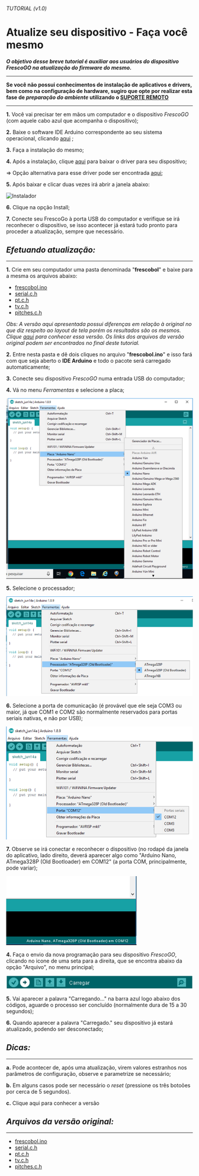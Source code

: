 ###### _TUTORIAL  (v1.0)_
# Atualize seu dispositivo - Faça você mesmo 
**_O objetivo desse breve tutorial é auxiliar aos usuários do dispositivo FrescoGO na atualização do firmware do mesmo._**

---------------------------------------------------------------------
**Se você não possui conhecimentos de instalação de aplicativos e drivers, bem como na configuração de hardware, sugiro que opte por realizar esta fase de _preparação do ambiente_ utilizando o [SUPORTE REMOTO](https://github.com/eltonrios/FrescoGO_Up/blob/master/tutoriais/atualizacao_remota.md)**

---------------------------------------------------------------------
**1.** Você vai precisar ter em mãos um computador e o dispositivo *FrescoGO* (com aquele cabo azul que acompanha o dispositivo);

**2.** Baixe o software IDE Arduino correspondente ao seu sistema operacional, clicando [aqui](https://www.arduino.cc/en/Main/Software) ;

**3.** Faça a instalação do mesmo;

**4.** Após a instalação, clique [aqui](https://drive.google.com/open?id=1VTL2lCYFa-qNSE-W7CuF0xUKozHJST1d) para baixar o driver para seu dispositivo;

=> Opção alternativa para esse driver pode ser encontrada [aqui](https://drive.google.com/open?id=1goUx56K8cNx4pufPFdrshv0VtVliTP9X);

**5.** Após baixar e clicar duas vezes irá abrir a janela abaixo:

![Instalador](http://i1.wp.com/blogdarobotica.com/wp-content/uploads/2016/05/executavel.png "Setup")

**6.** Clique na opção Install;

**7.** Conecte seu FrescoGo à porta USB do computador e verifique se irá reconhecer o dispositivo, se isso acontecer já estará tudo pronto para proceder a atualização, sempre que necessário.

<!-- Obs: http://blogdarobotica.com/instalando-driver-serial-para-arduinos-com-chip-ch340/
--> 

## *Efetuando atualização:*
---------------------------------------------------------------------
**1.** Crie em seu computador uma pasta denominada "**frescobol**" e baixe para a mesma os arquivos abaixo:
* [frescobol.ino](https://drive.google.com/open?id=1wJchZQ1AlDnXA9qXEgPH90Tx8KN4v30X)
* [serial.c.h](https://drive.google.com/open?id=1sWouCe0FiZ5FsskrS9-P2_QPE3HSfx6U)
* [pt.c.h](https://drive.google.com/open?id=1TSip-cBZblswym49Wb5n1nMdpQIh9epG)
* [tv.c.h](https://drive.google.com/open?id=1SaVrmaMnEzfm3b3zIiPjqmuVypuqsxIu)
* [pitches.c.h](https://drive.google.com/open?id=1ESJhCEBU662xrFHY27G7DBs4r17MKv8O) 

_Obs: A versão aqui apresentada possui diferenças em relação à original no que diz respeito ao layout de tela porém os resultados são os mesmos. Clique [aqui](https://github.com/eltonrios/FrescoGO_Up/blob/master/README.md) para conhecer essa versão. Os links dos arquivos da versão original podem ser encontrados no final deste tutorial._ 
 
**2.** Entre nesta pasta e dê dois cliques no arquivo "**frescobol.ino**" e isso fará com que seja aberto o **IDE Arduino** e todo o pacote será carregado automaticamente;

**3.** Conecte seu dispositivo *FrescoGO* numa entrada USB do computador;

**4.** Vá no menu _Ferramentas_ e selecione a placa;

![Seleção do arduino](images/arduino_select.png "Seleção do arduino")

**5.** Selecione o processador;

![Seleção da placa](images/placa_select.png "Seleção da placa")

**6.** Selecione a porta de comunicação (é provável que ele seja COM3 ou maior, já que COM1 e COM2 são normalmente reservados para portas seriais nativas, e não por USB);

![Seleção da porta](images/com_select.png "Seleção da porta")

**7.** Observe se irá conectar e reconhecer o dispositivo (no rodapé da janela do aplicativo, lado direito, deverá aparecer algo como "Arduino Nano, ATmega328P (Old Bootloader) em COM12" (a porta COM, principalmente, pode variar);

![Status](images/barra_status.png "Status")

**4.** Faça o envio da nova programação para seu dispositivo *FrescoGO*, clicando no icone de uma seta para a direita, que se encontra abaixo da opção "Arquivo", no menu principal;

![Carregar](images/transferir.png "Carregar")

**5.** Vai aparecer a palavra "Carregando..." na barra azul logo abaixo dos códigos, aguarde o processo ser concluído (normalmente dura de 15 a 30 segundos); 

**6.** Quando aparecer a palavra "Carregado." seu dispositivo já estará atualizado, podendo ser desconectado;

## *Dicas:*
---------------------------------------------------------------------
**a.** Pode acontecer de, após uma atualização, virem valores estranhos nos parâmetros de configuração, observe e parametrize se necessário;

**b.** Em alguns casos pode ser necessário o *reset* (pressione os três botoões por cerca de 5 segundos).

**c.** Clique aqui para conhecer a versão 


## *Arquivos da versão original:*
---------------------------------------------------------------------
* [frescobol.ino](https://drive.google.com/open?id=1Hwa9VkJ0rkZEtLExXNoZukCgUNkIyMOO)
* [serial.c.h](https://drive.google.com/open?id=1qxyEr3RoMAnEdNS1DQJPmHE5zYEciYxQ)
* [pt.c.h](https://drive.google.com/open?id=1Sfg3oCKM-GI0d-Pqjpqxx8alA5Ui1UTP)
* [tv.c.h](https://drive.google.com/open?id=1IOD05V6JS8LNATIkKeeQu03WjPRobs9h)
* [pitches.c.h](https://drive.google.com/open?id=1INsqrSP8M0tqQcELWQ9Lyw1x0xohcZas)

<!-- Formato de texto: https://guides.github.com/features/mastering-markdown/#examples

1. # GITHUB Github 
2. ## GITHUB Github
3. **GITHUB Github**
4. ###### GITHUB Github 
5. _GITHUB Github_
6. **_GITHUB Github_** 
7. *GITHUB Github* 
8. *_GITHUB Github_* 

# This is an <h1> tag
## This is an <h2> tag
###### This is an <h6> tag
 *This text will be italic*
_This will also be italic_

**This text will be bold**
__This will also be bold__

_You **can** combine them_
* Item 1
* Item 2
  * Item 2a
  * Item 2b
  1. Item 1
1. Item 2
1. Item 3
   1. Item 3a
   1. Item 3b
http://github.com - automatic!
[GitHub](http://github.com)
As Kanye West said:

> We're living the future so
> the present is our past.
I think you should use an
`<addr>` element here instead.

Task Lists
- [x] @mentions, #refs, [links](), **formatting**, and <del>tags</del> supported
- [x] list syntax required (any unordered or ordered list supported)
- [x] this is a complete item
- [ ] this is an incomplete item

```javascript
function fancyAlert(arg) {
  if(arg) {
    $.facebox({div:'#foo'})
  }
}
```

You can also simply indent your code by four spaces:

    function fancyAlert(arg) {
      if(arg) {
        $.facebox({div:'#foo'})
      }
    }
    
Here’s an example of Python code without syntax highlighting:

def foo():
    if not bar:
        return True
        
Tables
You can create tables by assembling a list of words and dividing them with hyphens - (for the first row), and then separating each column with a pipe |:

First Header | Second Header
------------ | -------------
Content from cell 1 | Content from cell 2
Content in the first column | Content in the second column

Any number that refers to an Issue or Pull Request will be automatically converted into a link.

#1
mojombo#1
mojombo/github-flavored-markdown#1

Strikethrough
Any word wrapped with two tildes (like ~~this~~) will appear crossed out.

Blockquotes
As Kanye West said:

> We're living the future so
> the present is our past.
Inline code
I think you should use an
`<addr>` element here instead.

-->

